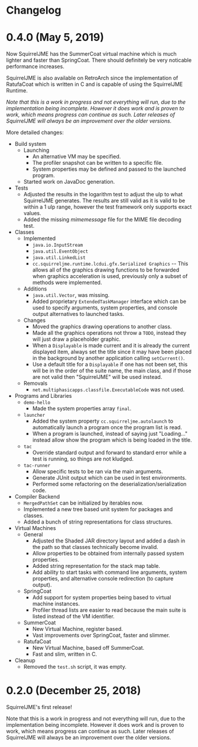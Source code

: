 # Changelog

# 0.4.0 (May 5, 2019)

Now SquirrelJME has the SummerCoat virtual machine which is much lighter and
faster than SpringCoat. There should definitely be very noticable performance
increases.

SquirrelJME is also available on RetroArch since the implementation of
RatufaCoat which is written in C and is capable of using the SquirrelJME
Runtime.

_Note that this is a work in progress and not everything will run, due to_
_the implementation being incomplete. However it does work and is proven to_
_work, which means progress can continue as such. Later releases of_
_SquirrelJME will always be an improvement over the older versions._

More detailed changes:

 * Build system
   * Launching
     * An alternative VM may be specified.
     * The profiler snapshot can be written to a specific file.
     * System properties may be defined and passed to the launched program.
   * Started work on JavaDoc generation.
 * Tests
   * Adjusted the results in the logarithm test to adjust the ulp to what
     SquirrelJME generates. The results are still valid as it is valid to
     be within a 1 ulp range, however the test framework only supports
     exact values.
   * Added the missing _mimemessage_ file for the MIME file decoding test.
 * Classes
   * Implemented
     * `java.io.InputStream`
     * `java.util.EventObject`
     * `java.util.LinkedList`
     * `cc.squirreljme.runtime.lcdui.gfx.Serialized Graphics` -- This allows
       all of the graphics drawing functions to be forwarded when graphics
       acceleration is used, previously only a subset of methods were
       implemented.
   * Additions
     * `java.util.Vector`, was missing.
     * Added proprietary `ExtendedTaskManager` interface which can be used
       to specify arguments, system properties, and console output alternatives
       to launched tasks.
   * Changes
     * Moved the graphics drawing operations to another class.
     * Made all the graphics operations not throw a `TODO`, instead they will
       just draw a placeholder graphic.
     * When a `Displayable` is made current and it is already the current
       displayed item, always set the title since it may have been placed in
       the background by another application calling `setCurrent()`.
     * Use a default title for a `Displayable` if one has not been set, this
       will be in the order of the suite name, the main class, and if those
       are not valid then "SquirrelJME" will be used instead.
   * Removals
     * `net.multiphasicapps.classfile.ExecutableCode` was not used.
 * Programs and Libraries
   * `demo-hello`
     * Made the system properties array `final`.
   * `launcher`
     * Added the system property `cc.squirreljme.autolaunch` to automatically
       launch a program once the program list is read.
     * When a program is launched, instead of saying just "Loading..." instead
       allow show the program which is being loaded in the title.
   * `tac`
     * Override standard output and forward to standard error while a test is
       running, so things are not kludged.
   * `tac-runner`
     * Allow specific tests to be ran via the main arguments.
     * Generate JUnit output which can be used in test environments.
     * Performed some refactoring on the deserialization/serialization code.
 * Compiler Backend
   * `MergedPathSet` can be initialized by iterables now.
   * Implemented a new tree based unit system for packages and classes.
   * Added a bunch of string representations for class structures.
 * Virtual Machines
   * General
     * Adjusted the Shaded JAR directory layout and added a dash in the path
       so that classes technically become invalid.
     * Allow properties to be obtained from internally passed system
       properties.
     * Added string representation for the stack map table.
     * Add ability to start tasks with command line arguments, system
       properties, and alternative console redirection (to capture output).
   * SpringCoat
     * Add support for system properties being based to virtual machine
       instances.
     * Profiler thread lists are easier to read because the main suite is
       listed instead of the VM identifier.
   * SummerCoat
     * New Virtual Machine, register based.
     * Vast improvements over SpringCoat, faster and slimmer.
   * RatufaCoat
     * New Virtual Machine, based off SummerCoat.
     * Fast and slim, written in C.
 * Cleanup
   * Removed the `test.sh` script, it was empty.

# 0.2.0 (December 25, 2018)

SquirrelJME's first release!

Note that this is a work in progress and not everything will run, due to
the implementation being incomplete. However it does work and is proven to
work, which means progress can continue as such. Later releases of SquirrelJME
will always be an improvement over the older versions.

